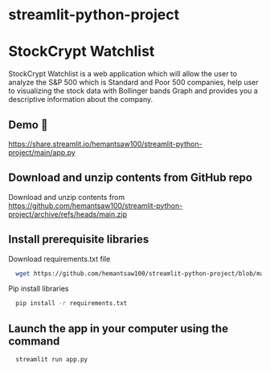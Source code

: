 ﻿# streamlit-python-project

# StockCrypt Watchlist 

StockCrypt Watchlist is a web application which will allow the user to analyze the S&P 500 which is Standard and Poor 500 companies, help user to visualizing the stock data with Bollinger bands Graph and provides you a descriptive information about the company.


## Demo 🚀

https://share.streamlit.io/hemantsaw100/streamlit-python-project/main/app.py


## Download and unzip contents from GitHub repo

 Download and unzip contents from https://github.com/hemantsaw100/streamlit-python-project/archive/refs/heads/main.zip


## Install prerequisite libraries

Download requirements.txt file

```bash
  wget https://github.com/hemantsaw100/streamlit-python-project/blob/main/requirements.txt
```

Pip install libraries

```bash
  pip install -r requirements.txt    
```


## Launch the app in your computer using the command

```bash
  streamlit run app.py
```
